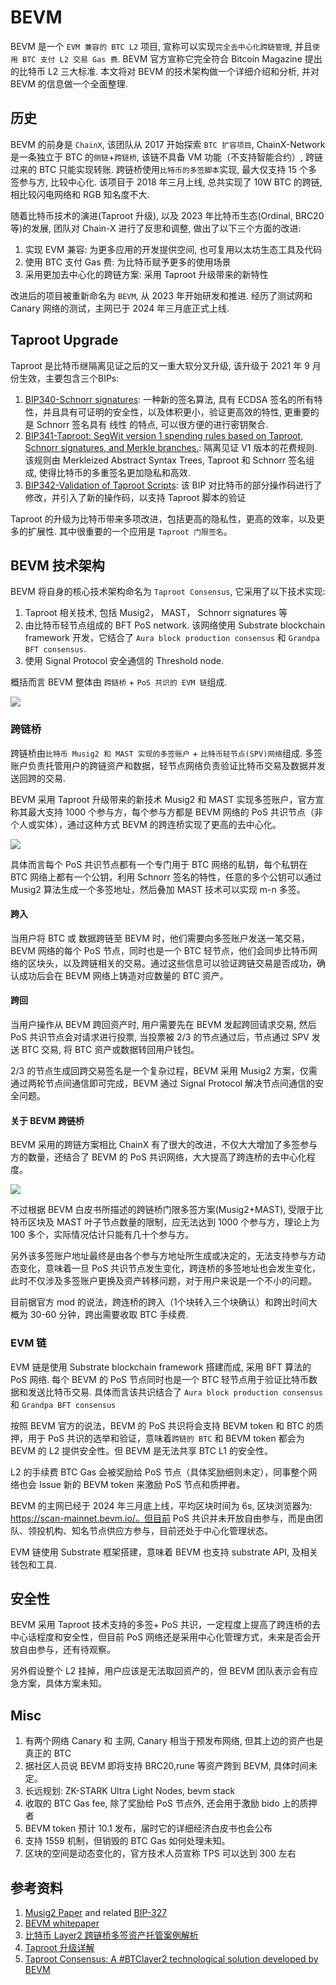 # BEVM

BEVM 是一个 `EVM 兼容的 BTC L2` 项目, 宣称可以实现`完全去中心化跨链管理`, 并且`使用 BTC 支付 L2 交易 Gas 费`. BEVM 官方宣称它完全符合 Bitcoin Magazine 提出的比特币 L2 三大标准. 本文将对 BEVM 的技术架构做一个详细介绍和分析, 并对 BEVM 的信息做一个全面整理.

## 历史

BEVM 的前身是 `ChainX`, 该团队从 2017 开始探索 `BTC 扩容项目`, ChainX-Network 是一条独立于 BTC 的`侧链`+`跨链桥`, 该链不具备 VM 功能（不支持智能合约）, 跨链过来的 BTC 只能实现转账. 跨链桥使用`比特币的多签脚本`实现, 最大仅支持 15 个多签参与方, 比较中心化. 该项目于 2018 年三月上线, 总共实现了 10W BTC 的跨链, 相比较闪电网络和 RGB 知名度不大.

随着比特币技术的演进(Taproot 升级), 以及 2023 年比特币生态(Ordinal, BRC20 等)的发展, 团队对 Chain-X 进行了反思和调整, 做出了以下三个方面的改进:

1. 实现 EVM 兼容: 为更多应用的开发提供空间, 也可复用以太坊生态工具及代码
2. 使用 BTC 支付 Gas 费: 为比特币赋予更多的使用场景
3. 采用更加去中心化的跨链方案: 采用 Taproot 升级带来的新特性

改进后的项目被重新命名为 `BEVM`, 从 2023 年开始研发和推进. 经历了测试网和 Canary 网络的测试，主网已于 2024 年三月底正式上线.

## Taproot Upgrade

Taproot 是比特币继隔离见证之后的又一重大软分叉升级, 该升级于 2021 年 9 月份生效，主要包含三个BIPs:

1. [BIP340-Schnorr signatures](https://github.com/bitcoin/bips/blob/master/bip-0340.mediawiki): 一种新的签名算法, 具有 ECDSA 签名的所有特性，并且具有可证明的安全性，以及体积更小，验证更高效的特性, 更重要的是 Schnorr 签名具有 线性 的特点, 可以很方便的进行密钥聚合.
2. [BIP341-Taproot: SegWit version 1 spending rules based on Taproot, Schnorr signatures, and Merkle branches.](https://github.com/bitcoin/bips/blob/master/bip-0341.mediawiki): 隔离见证 V1 版本的花费规则. 该规则由 Merkleized Abstract Syntax Trees, Taproot 和 Schnorr 签名组成, 使得比特币的多重签名更加隐私和高效.
3. [BIP342-Validation of Taproot Scripts](https://github.com/bitcoin/bips/blob/master/bip-0342.mediawiki): 该 BIP 对比特币的部分操作码进行了修改，并引入了新的操作码，以支持 Taproot 脚本的验证

Taproot 的升级为比特币带来多项改进，包括更高的隐私性，更高的效率，以及更多的扩展性. 其中很重要的一个应用是 `Taproot 门限签名`。

## BEVM 技术架构

BEVM 将自身的核心技术架构命名为 `Taproot Consensus`, 它采用了以下技术实现:

1. Taproot 相关技术, 包括 Musig2， MAST， Schnorr signatures 等
2. 由比特币轻节点组成的 BFT PoS network. 该网络使用 Substrate blockchain framework 开发，它结合了 `Aura block production consensus` 和 `Grandpa BFT consensus`.
3. 使用 Signal Protocol 安全通信的 Threshold node.

概括而言 BEVM 整体由 `跨链桥` + `PoS 共识的 EVM 链`组成.

![](./bevm-arc.png)

### 跨链桥

跨链桥由`比特币 Musig2 和 MAST 实现的多签账户` + `比特币轻节点(SPV)网络`组成. 多签账户负责托管用户的跨链资产和数据，轻节点网络负责验证比特币交易及数据并发送回跨的交易.

BEVM 采用 Taproot 升级带来的新技术 Musig2 和 MAST 实现多签账户，官方宣称其最大支持 1000 个参与方，每个参与方都是 BEVM 网络的 PoS 共识节点（非个人或实体），通过这种方式 BEVM 的跨连桥实现了更高的去中心化。

![](./threshold-sig.png)

具体而言每个 PoS 共识节点都有一个专门用于 BTC 网络的私钥，每个私钥在 BTC 网络上都有一个公钥，利用 Schnorr 签名的特性，任意的多个公钥可以通过 Musig2 算法生成一个多签地址，然后叠加 MAST 技术可以实现 m-n 多签。

#### 跨入

当用户将 BTC 或 数据跨链至 BEVM 时，他们需要向多签账户发送一笔交易，BEVM 网络的每个 PoS 节点，同时也是一个 BTC 轻节点，他们会同步比特币网络的区块头，以及跨链相关的交易。通过这些信息可以验证跨链交易是否成功，确认成功后会在 BEVM 网络上铸造对应数量的 BTC 资产。

#### 跨回

当用户操作从 BEVM 跨回资产时, 用户需要先在 BEVM 发起跨回请求交易, 然后 PoS 共识节点会对请求进行投票, 当投票被 2/3 的节点通过后，节点通过 SPV 发送 BTC 交易, 将 BTC 资产或数据转回用户钱包。

2/3 的节点生成回跨交易签名是一个复杂过程，BEVM 采用 Musig2 方案，仅需通过两轮节点间通信即可完成，BEVM 通过 Signal Protocol 解决节点间通信的安全问题。

#### 关于 BEVM 跨链桥

BEVM 采用的跨链方案相比 ChainX 有了很大的改进，不仅大大增加了多签参与方的数量，还结合了 BEVM 的 PoS 共识网络，大大提高了跨连桥的去中心化程度。

![](./mast-threshold.png)

不过根据 BEVM 白皮书所描述的跨链桥门限多签方案(Musig2+MAST), 受限于比特币区块及 MAST 叶子节点数量的限制，应无法达到 1000 个参与方，理论上为 100 多个，实际情况估计只能有几十个参与方。

另外该多签账户地址最终是由各个参与方地址所生成或决定的，无法支持参与方动态变化，意味着一旦 PoS 共识节点发生变化，跨连桥的多签地址也会发生变化，此时不仅涉及多签账户更换及资产转移问题，对于用户来说是一个不小的问题。

目前据官方 mod 的说法，跨连桥的跨入（1个块转入三个块确认）和跨出时间大概为 30-60 分钟，跨出需要收取 BTC 手续费.

### EVM 链

EVM 链是使用 Substrate blockchain framework 搭建而成, 采用 BFT 算法的 PoS 网络. 每个 BEVM 的 PoS 节点同时也是一个 BTC 轻节点用于验证比特币数据和发送比特币交易. 具体而言该共识结合了 `Aura block production consensus` 和 `Grandpa BFT consensus`

按照 BEVM 官方的说法，BEVM 的 PoS 共识将会支持 BEVM token 和 BTC 的质押，用于 PoS 共识的选举和验证，意味着`跨链的 BTC` 和 BEVM token 都会为 BEVM 的 L2 提供安全性。但 BEVM 是无法共享 BTC L1 的安全性。

L2 的手续费 BTC Gas 会被奖励给 PoS 节点（具体奖励细则未定），同事整个网络也会 Issue 新的 BEVM token 来激励 PoS 节点和质押者。

BEVM 的主网已经于 2024 年三月底上线，平均区块时间为 6s, 区块浏览器为: https://scan-mainnet.bevm.io/。但目前 PoS 共识并未开放自由参与，而是由团队、领投机构、知名节点供应方参与，目前还处于中心化管理状态。

EVM 链使用 Substrate 框架搭建，意味着 BEVM 也支持 substrate API, 及相关钱包和工具.

## 安全性

BEVM 采用 Taproot 技术支持的多签+ PoS 共识，一定程度上提高了跨连桥的去中心话程度和安全性，但目前 PoS 网络还是采用中心化管理方式，未来是否会开放自由参与，还有待观察。

另外假设整个 L2 挂掉，用户应该是无法取回资产的，但 BEVM 团队表示会有应急方案，具体方案未知。

## Misc

1. 有两个网络 Canary 和 主网, Canary 相当于预发布网络, 但其上边的资产也是真正的 BTC
2. 据社区人员说 BEVM 即将支持 BRC20,rune 等资产跨到 BEVM, 具体时间未定。
3. 长远规划: ZK-STARK Ultra Light Nodes, bevm stack
4. 收取的 BTC Gas fee, 除了奖励给 PoS 节点外, 还会用于激励 bido 上的质押者
5. BEVM token 预计 10.1 发布，届时它的详细经济白皮书也会公布
6. 支持 1559 机制，但销毁的 BTC Gas 如何处理未知。
7. 区块的空间是动态变化的，官方技术人员宣称 TPS 可以达到 300 左右

## 参考资料

1. [Musig2 Paper](https://eprint.iacr.org/2020/1261) and related [BIP-327](https://github.com/bitcoin/bips/blob/b3701faef2bdb98a0d7ace4eedbeefa2da4c89ed/bip-0327.mediawiki#L3)
2. [BEVM whitepaper](https://github.com/btclayer2/BEVM-white-paper/blob/main/BEVM%20%E2%80%94%20An%20EVM-compatible%20Bitcoin%20Layer%202.pdf)
3. [比特币 Layer2 跨链桥多签资产托管案例解析](https://foresightnews.pro/article/detail/55469)
4. [Taproot 升级详解](https://www.btcstudy.org/2021/11/02/the-taproot-upgrade-explainer-from-Suredbits/)
5. [Taproot Consensus: A #BTClayer2 technological solution developed by BEVM](https://bevm-blog.webflow.io/post/taproot-consensus-a-btclayer2-technological-solution-developed-by-bevm)
